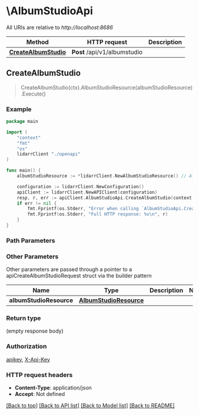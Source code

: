 # \AlbumStudioApi

All URIs are relative to *http://localhost:8686*

Method | HTTP request | Description
------------- | ------------- | -------------
[**CreateAlbumStudio**](AlbumStudioApi.md#CreateAlbumStudio) | **Post** /api/v1/albumstudio | 



## CreateAlbumStudio

> CreateAlbumStudio(ctx).AlbumStudioResource(albumStudioResource).Execute()



### Example

```go
package main

import (
    "context"
    "fmt"
    "os"
    lidarrClient "./openapi"
)

func main() {
    albumStudioResource := *lidarrClient.NewAlbumStudioResource() // AlbumStudioResource |  (optional)

    configuration := lidarrClient.NewConfiguration()
    apiClient := lidarrClient.NewAPIClient(configuration)
    resp, r, err := apiClient.AlbumStudioApi.CreateAlbumStudio(context.Background()).AlbumStudioResource(albumStudioResource).Execute()
    if err != nil {
        fmt.Fprintf(os.Stderr, "Error when calling `AlbumStudioApi.CreateAlbumStudio``: %v\n", err)
        fmt.Fprintf(os.Stderr, "Full HTTP response: %v\n", r)
    }
}
```

### Path Parameters



### Other Parameters

Other parameters are passed through a pointer to a apiCreateAlbumStudioRequest struct via the builder pattern


Name | Type | Description  | Notes
------------- | ------------- | ------------- | -------------
 **albumStudioResource** | [**AlbumStudioResource**](AlbumStudioResource.md) |  | 

### Return type

 (empty response body)

### Authorization

[apikey](../README.md#apikey), [X-Api-Key](../README.md#X-Api-Key)

### HTTP request headers

- **Content-Type**: application/json
- **Accept**: Not defined

[[Back to top]](#) [[Back to API list]](../README.md#documentation-for-api-endpoints)
[[Back to Model list]](../README.md#documentation-for-models)
[[Back to README]](../README.md)

